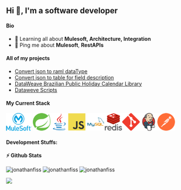 ## Hi 👋, I'm a software developer
<!--
#### Now

- ✨ Contributing to [chkware](https://github.com/chkware/cli);
- :fire: Interested in DevOps and Cloud engineering;
- :calendar: Looking for contributing to python based open source projects 
-->
#### Bio

<!-- - ⚙️ I use daily: `.py`, `.js`, `.yml`, `.sh` -->
<!-- - 🌍 I'm mostly active within the **Python Community** -->
- 🌱 Learning all about **Mulesoft, Architecture, Integration**
- 💬 Ping me about **Mulesoft**, **RestAPIs**
<!-- - 📫 Reach me: [twitter.com/sudiptob2](https://twitter.com/sudiptob2) -->
<!-- - 📝 Checkout my [Resume](files/resume.pdf). -->

#### All of my projects
- [Convert json to raml dataType](https://jonathanfiss.github.io/convert-json-to-raml-datatype/)
- [Convert json to table for field description](https://jonathanfiss.github.io/convert-json-to-table-for-field-description/)
- [DataWeave Brazilian Public Holiday Calendar Library](https://github.com/jonathanfiss/brazilian-holiday-calendar-library-dw)
- [Dataweve Scripts](https://github.com/jonathanfiss/dataweave-scripts)

#### My Current Stack

<img height="48" src="img/mulesoft-icon.png" alt="mulesoft"> <img height="48" src="img/springio-icon.svg" alt="spring"><img height="48" src="img/java-original.svg" alt="java"><img height="48" src="img/javascript-original.svg" alt="javascript"> <img height="48" src="img/mysql-original-wordmark.svg" alt="mysql"><img height="48" src="img/redis-original-wordmark.svg" alt="redis"><img height="48" src="img/git-scm-icon.svg" alt="git"><img height="48" src="img/jenkins-icon.svg" alt="jenkins"><img height="48" src="img/getpostman-icon.svg" alt="postman">

#### Development Stuffs:

<b>⚡ Github Stats</b>

<p><img height="120px" align="center" src="https://github-readme-stats.vercel.app/api/top-langs?username=jonathanfiss&show_icons=true&locale=en&layout=compact" alt="jonathanfiss" />   <img height="120px" align="center" src="https://github-readme-stats.vercel.app/api?username=jonathanfiss&show_icons=true&locale=en" alt="jonathanfiss" />   <img height="120px" align="center" src="https://github-readme-streak-stats.herokuapp.com/?user=jonathanfiss&theme=default" alt="jonathanfiss" /></p>
<!-- #### Recent Activity

<p><b> &#9749; Latest Medium Blogs</b></p>

<a target="_blank" href="https://github-readme-medium-recent-article.vercel.app/medium/@sudiptob2/0"><img src="https://github-readme-medium-recent-article.vercel.app/medium/@sudiptob2/0" alt="Latest medium article">

<a target="_blank" href="https://github-readme-medium-recent-article.vercel.app/medium/@sudiptob2/1"><img src="https://github-readme-medium-recent-article.vercel.app/medium/@sudiptob2/1" alt="Latest medium article"> </a> -->

#### Connect With Me

<p left="center">
<!-- <a href="https://twitter.com/sudiptob2">
  <img src="https://img.shields.io/badge/twitter-%231DA1F2.svg?&style=for-the-badge&logo=twitter&logoColor=white" height=25>
</a>  -->
<a href="https://www.linkedin.com/in/jonathan-fiss-2818ba168">
  <img src="https://img.shields.io/badge/linkedin-%230077B5.svg?&style=for-the-badge&logo=linkedin&logoColor=white" height=25>
</a> 
<!-- <a href="https://www.facebook.com/sudiptob2">
  <img src="https://img.shields.io/badge/Facebook-1877F2?style=for-the-badge&logo=facebook&logoColor=white" height=25>
</a> -->
<!-- <a href="https://medium.com/@sudiptob2">
  <img src="https://img.shields.io/badge/Medium-12100E?style=for-the-badge&logo=medium&logoColor=white" height=25>
</a> -->
<!-- <a href="mailto:sudiptobaral.me@gmail.com">
  <img src="	https://img.shields.io/badge/Gmail-D14836?style=for-the-badge&logo=gmail&logoColor=white" height=25>
</a> -->
</p>
<!--
**jonathanfiss/jonathanfiss** is a ✨ _special_ ✨ repository because its `README.md` (this file) appears on your GitHub profile.

Here are some ideas to get you started:

- 🔭 I’m currently working on ...
- 🌱 I’m currently learning ...
- 👯 I’m looking to collaborate on ...
- 🤔 I’m looking for help with ...
- 💬 Ask me about ...
- 📫 How to reach me: ...
- 😄 Pronouns: ...
- ⚡ Fun fact: ...
-->

